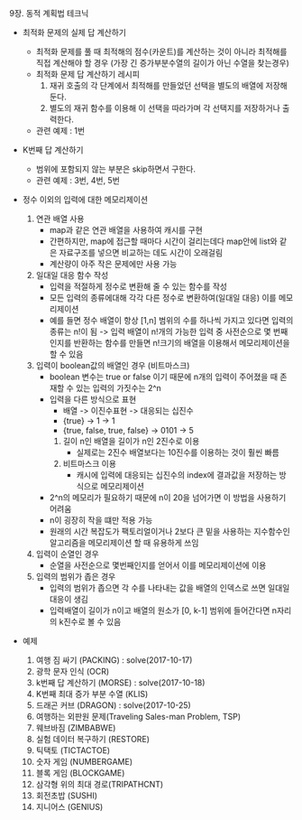 9장. 동적 계획법 테크닉

* 최적화 문제의 실제 답 계산하기
	* 최적화 문제를 풀 때 최적해의 점수(카운트)를 계산하는 것이 아니라 최적해를 직접 계산해야 할 경우
	(가장 긴 증가부분수열의 길이가 아닌 수열을 찾는경우)
	* 최적화 문제 답 계산하기 레시피
		1. 재귀 호출의 각 단계에서 최적해를 만들었던 선택을 별도의 배열에 저장해 둔다.
		2. 별도의 재귀 함수를 이용해 이 선택을 따라가며 각 선택지를 저장하거나 출력한다.
	* 관련 예제 : 1번
	
* K번째 답 계산하기
	* 범위에 포함되지 않는 부분은 skip하면서 구한다.
	* 관련 예제 : 3번, 4번, 5번
	
* 정수 이외의 입력에 대한 메모리제이션
	1. 연관 배열 사용
		* map과 같은 연관 배열을 사용하여 캐시를 구현
		* 간편하지만, map에 접근할 때마다 시간이 걸리는데다 map안에 list와 같은 자료구조를 넣으면 비교하는 데도 시간이 오래걸림
		* 계산량이 아주 작은 문제에만 사용 가능
	2. 일대일 대응 함수 작성
		* 입력을 적절하게 정수로 변환해 줄 수 있는 함수를 작성
		* 모든 입력의 종류에대해 각각 다른 정수로 변환하여(일대일 대응) 이를 메모리제이션
		* 예를 들면 정수 배열이 항상 [1,n] 범위의 수를 하나씩 가지고 있다면 입력의 종류는 n!이 됨 -> 입력 배열이 n!개의 가능한 입력 중 사전순으로 몇 번째인지를 반환하는 함수를 만들면 n!크기의 배열을 이용해서 메모리제이션을 할 수 있음
	3. 입력이 boolean값의 배열인 경우 (비트마스크)
		* boolean 변수는 true or false 이기 때문에 n개의 입력이 주어졌을 때 존재할 수 있는 입력의 가짓수는 2^n
		* 입력을 다른 방식으로 표현
			* 배열 -> 이진수표현 -> 대응되는 십진수
			* {true} -> 1 -> 1
			* {true, false, true, false} -> 0101 -> 5
			1. 길이 n인 배열을 길이가 n인 2진수로 이용
				* 실제로는 2진수 배열보다는 10진수를 이용하는 것이 훨씬 빠름
			2. 비트마스크 이용
				* 캐시에 입력에 대응되는 십진수의 index에 결과값을 저장하는 방식으로 메모리제이션
		* 2^n의 메모리가 필요하기 때문에 n이 20을 넘어가면 이 방법을 사용하기 어려움
		* n이 굉장히 작을 떄만 적용 가능
		* 원래의 시간 복잡도가 팩토리얼이거나 2보다 큰 밑을 사용하는 지수함수인 알고리즘을 메모리제이션 할 때 유용하게 쓰임
	4. 입력이 순열인 경우
		* 순열을 사전순으로 몇번째인지를 얻어서 이를 메모리제이션에 이용
	5. 입력의 범위가 좁은 경우
		* 입력의 범위가 좁으면 각 수를 나타내는 값을 배열의 인덱스로 쓰면 일대일 대응이 생김
		* 입력배열이 길이가 n이고 배열의 원소가 [0, k-1] 범위에 들어간다면 n자리의 k진수로 볼 수 있음

* 예제
	1. 여행 짐 싸기 (PACKING) : solve(2017-10-17)
	2. 광학 문자 인식 (OCR)
	3. k번째 답 계산하기 (MORSE) : solve(2017-10-18)
	4. K번째 최대 증가 부분 수열 (KLIS)
	5. 드래곤 커브 (DRAGON) : solve(2017-10-25)
	6. 여행하는 외판원 문제(Traveling Sales-man Problem, TSP)
	7. 웨브바짐 (ZIMBABWE)
	8. 실험 데이터 복구하기 (RESTORE)
	9. 틱택토 (TICTACTOE)
	10. 숫자 게임 (NUMBERGAME)
	11. 블록 게임 (BLOCKGAME)
	12. 삼각형 위의 최대 경로(TRIPATHCNT)
	13. 회전초밥 (SUSHI)
	14. 지니어스 (GENIUS)
	